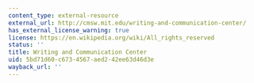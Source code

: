 ```yaml
---
content_type: external-resource
external_url: http://cmsw.mit.edu/writing-and-communication-center/
has_external_license_warning: true
license: https://en.wikipedia.org/wiki/All_rights_reserved
status: ''
title: Writing and Communication Center
uid: 5bd71d60-c673-4567-aed2-42ee63d46d3e
wayback_url: ''
---
```

